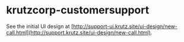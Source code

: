 # krutzcorp-customersupport

See the initial UI design at [http://support-ui.krutz.site/ui-design/new-call.html](http://support.krutz.site/ui-design/new-call.html).
